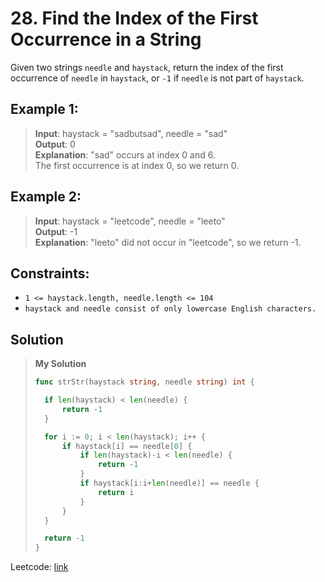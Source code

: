 # 28. Find the Index of the First Occurrence in a String

Given two strings `needle` and `haystack`, return the index of the first occurrence of `needle` in `haystack`, or `-1` if `needle` is not part of `haystack`.

## Example 1:

> **Input**: haystack = "sadbutsad", needle = "sad" \
> **Output**: 0 \
> **Explanation**: "sad" occurs at index 0 and 6. \
The first occurrence is at index 0, so we return 0.

## Example 2:

> **Input**: haystack = "leetcode", needle = "leeto" \
> **Output**: -1 \
> **Explanation**: "leeto" did not occur in "leetcode", so we return -1.
 

## Constraints:

* `1 <= haystack.length, needle.length <= 104`
* `haystack and needle consist of only lowercase English characters.`

## Solution
> **My Solution**
> ```go
> func strStr(haystack string, needle string) int {
> 
> 	if len(haystack) < len(needle) {
> 		return -1
> 	}
> 
> 	for i := 0; i < len(haystack); i++ {
> 		if haystack[i] == needle[0] {
> 			if len(haystack)-i < len(needle) {
> 				return -1
> 			}
> 			if haystack[i:i+len(needle)] == needle {
> 				return i
> 			}
> 		}
> 	}
> 
> 	return -1
> }
> ```

Leetcode: [link](https://leetcode.com/problems/find-the-index-of-the-first-occurrence-in-a-string/description/)